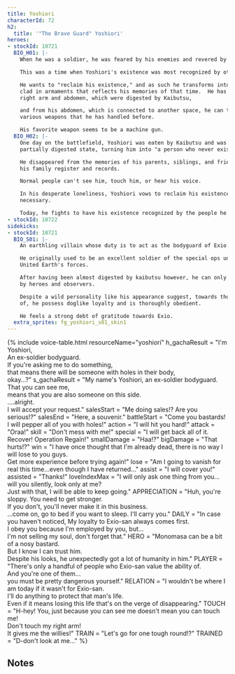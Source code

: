 ```yaml
---
title: Yoshiori
characterId: 72
h2:
  title: '"The Brave Guard" Yoshiori'
heroes:
- stockId: 10721
  BIO_H01: |-
    When he was a soldier, he was feared by his enemies and revered by his allies.

    This was a time when Yoshiori's existence was most recognized by others.

    He wants to "reclaim his existence," and as such he transforms into a villain
    clad in armaments that reflects his memories of that time.  He has regained his
    right arm and abdomen, which were digested by Kaibutsu,

    and from his abdomen, which is connected to another space, he can take out
    various weapons that he has handled before.

    His favorite weapon seems to be a machine gun.
  BIO_H02: |-
    One day on the battlefield, Yoshiori was eaten by Kaibutsu and was freed in a
    partially digested state, turning him into "a person who never existed".

    He disappeared from the memories of his parents, siblings, and friends, and from
    his family register and records.

    Normal people can't see him, touch him, or hear his voice.

    In his desperate loneliness, Yoshiori vows to reclaim his existence by any means
    necessary.

    Today, he fights to have his existence recognized by the people he loves again.
- stockId: 10722
sidekicks:
- stockId: 10721
  BIO_S01: |-
    An earthling villain whose duty is to act as the bodyguard of Exio.

    He originally used to be an excellent soldier of the special ops unit of the
    United Earth's forces.

    After having been almost digested by kaibutsu however, he can only be perceived
    by heroes and observers.

    Despite a wild personality like his appearance suggest, towards those he approve
    of, he possess doglike loyalty and is thoroughly obedient.

    He feels a strong debt of gratitude towards Exio.
  extra_sprites: fg_yoshiori_s01_skin1
---
```


{% include voice-table.html resourceName="yoshiori"
h_gachaResult = "I'm Yoshiori,<br>An ex-soldier bodyguard.<br>If you're asking me to do something,<br>that means there will be someone with holes in their body,<br>okay…?"
s_gachaResult = "My name's Yoshiori, an ex-soldier bodyguard.<br>That you can see me,<br>means that you are also someone on this side.<br>….alright.<br>I will accept your request."
salesStart = "Me doing sales!? Are you serious!?"
salesEnd = "Here, a souvenir."
battleStart = "Come you bastards! I will pepper all of you with holes!"
action = "I will hit you hard!"
attack = "Oraa!"
skill = "Don't mess with me!"
special = "I will get back all of it. Recover! Operation Regain!"
smallDamage = "Haa!?"
bigDamage = "That hurts!?"
win = "I have once thought that I'm already dead, there is no way I will lose to you guys.<br>Get more experience before trying again!"
lose = "Am I going to vanish for real this time…even though I have returned…"
assist = "I will cover you!"
assisted = "Thanks!"
loveIndexMax = "I will only ask one thing from you…will you silently, look only at me?<br>Just with that, I will be able to keep going."
APPRECIATION = "Huh, you're sloppy. You need to get stronger.<br>If you don't, you'll never make it in this business.<br>…come on, go to bed if you want to sleep. I'll carry you."
DAILY = "In case you haven't noticed, My loyalty to Exio-san always comes first.<br>I obey you because I'm employed by you, but...<br>I'm not selling my soul, don't forget that."
HERO = "Monomasa can be a bit of a nosy bastard.<br>But I know I can trust him.<br>Despite his looks, he unexpectedly got a lot of humanity in him."
PLAYER = "There's only a handful of people who Exio-san value the ability of.<br>And you're one of them...<br>you must be pretty dangerous yourself."
RELATION = "I wouldn't be where I am today if it wasn't for Exio-san.<br> I'll do anything to protect that man's life.<br>Even if it means losing this life that's on the verge of disappearing."
TOUCH = "H-hey! You, just because you can see me doesn't mean you can touch me!<br>Don't touch my right arm!<br>It gives me the willies!"
TRAIN = "Let's go for one tough round!?"
TRAINED = "D-don't look at me..."
%}

## Notes
